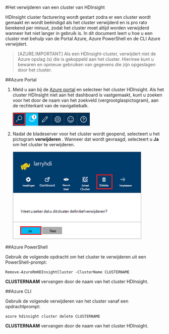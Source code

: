 <properties
pageTitle="Het verwijderen van een cluster HDInsight | Azure"
description="Informatie over de verschillende manieren dat u een HDInsight-cluster kunt verwijderen."
services="hdinsight"
documentationCenter=""
authors="Blackmist"
manager="jhubbard"
editor="cgronlun"/>

<tags
ms.service="hdinsight"
ms.devlang="na"
ms.topic="article"
ms.tgt_pltfrm="na"
ms.workload="big-data"
ms.date="10/28/2016"
ms.author="larryfr"/>

#<a name="how-to-delete-an-hdinsight-cluster"></a>Het verwijderen van een cluster van HDInsight

HDInsight cluster facturering wordt gestart zodra er een cluster wordt gemaakt en wordt beëindigd als het cluster verwijderd en is pro rato berekend per minuut, zodat het cluster moet altijd worden verwijderd wanneer het niet langer in gebruik is. In dit document leert u hoe u een cluster met behulp van de Portal Azure, Azure PowerShell en de CLI Azure verwijdert.

> [AZURE.IMPORTANT] Als een HDInsight-cluster, verwijdert niet de Azure opslag (s) die is gekoppeld aan het cluster. Hiermee kunt u bewaren en opnieuw gebruiken van gegevens die zijn opgeslagen door het cluster.

##<a name="azure-portal"></a>Azure Portal

1. Meld u aan bij de [Azure portal](https://portal.azure.com) en selecteer het cluster HDInsight. Als het cluster HDInsight niet aan het dashboard is vastgemaakt, kunt u zoeken voor het door de naam van het zoekveld (vergrootglaspictogram), aan de rechterkant van de navigatiebalk.

    ![zoekfunctie](./media/hdinsight-delete-cluster/navbar.png)

2. Nadat de bladeserver voor het cluster wordt geopend, selecteert u het pictogram __verwijderen__ . Wanneer dat wordt gevraagd, selecteert u __Ja__ om het cluster te verwijderen.

    ![pictogram verwijderen](./media/hdinsight-delete-cluster/deletecluster.png)

##<a name="azure-powershell"></a>Azure PowerShell

Gebruik de volgende opdracht om het cluster te verwijderen uit een PowerShell-prompt:

    Remove-AzureRmHDInsightCluster -ClusterName CLUSTERNAME

__CLUSTERNAAM__ vervangen door de naam van het cluster HDInsight.

##<a name="azure-cli"></a>Azure CLI

Gebruik de volgende verwijderen van het cluster vanaf een opdrachtprompt:

    azure hdinsight cluster delete CLUSTERNAME
    
__CLUSTERNAAM__ vervangen door de naam van het cluster HDInsight.
